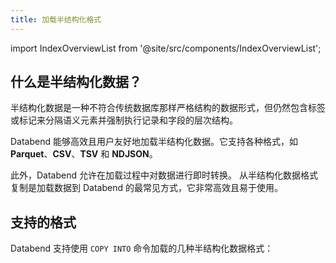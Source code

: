 ```yaml
---
title: 加载半结构化格式
---
```

import IndexOverviewList from '@site/src/components/IndexOverviewList';

## 什么是半结构化数据？

半结构化数据是一种不符合传统数据库那样严格结构的数据形式，但仍然包含标签或标记来分隔语义元素并强制执行记录和字段的层次结构。

Databend 能够高效且用户友好地加载半结构化数据。它支持各种格式，如 **Parquet**、**CSV**、**TSV** 和 **NDJSON**。

此外，Databend 允许在加载过程中对数据进行即时转换。
从半结构化数据格式复制是加载数据到 Databend 的最常见方式，它非常高效且易于使用。

## 支持的格式

Databend 支持使用 `COPY INTO` 命令加载的几种半结构化数据格式：

<IndexOverviewList />